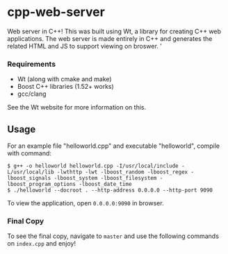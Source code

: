 # cpp-web-server
Web server in C++! This was built using Wt, a library for creating C++ web applications. The web server is made entirely in C++ and generates the related HTML and JS to support viewing on broswer. '

### Requirements
* Wt (along with cmake and make)
* Boost C++ libraries (1.52+ works)
* gcc/clang

See the Wt website for more information on this. 


Usage
----

For an example file "helloworld.cpp" and executable "helloworld", compile with command:

	$ g++ -o helloworld helloworld.cpp -I/usr/local/include -L/usr/local/lib -lwthttp -lwt -lboost_random -lboost_regex -lboost_signals -lboost_system -lboost_filesystem -lboost_program_options -lboost_date_time
	$ ./helloworld --docroot . --http-address 0.0.0.0 --http-port 9090

To view the application, open `0.0.0.0:9090` in browser. 

### Final Copy
To see the final copy, navigate to `master` and use the following commands on `index.cpp` and enjoy! 
